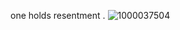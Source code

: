 
 one holds resentment . ![1000037504](https://github.com/user-attachments/assets/a412327c-dcd7-4844-a39e-26934a785988)
